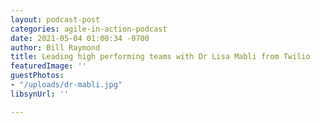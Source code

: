 ```yaml
---
layout: podcast-post
categories: agile-in-action-podcast
date: 2021-05-04 01:00:34 -0700
author: Bill Raymond
title: Leading high performing teams with Dr Lisa Mabli from Twilio
featuredImage: ''
guestPhotos:
- "/uploads/dr-mabli.jpg"
libsynUrl: ''

---
```

